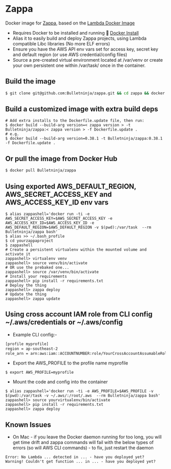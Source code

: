 # Zappa
Docker image for [Zappa](https://github.com/Miserlou/Zappa), based on the [Lambda Docker Image](https://github.com/lambci/docker-lambda)

* Requires Docker to be installed and running :whale2: [Docker Install](https://docs.docker.com/engine/installation/)
* Alias it to easily build and deploy Zappa projects, using Lambda compatible Libc libraries (No more ELF errors)
* Ensure you have the AWS API env vars set for access key, secret key and default region (or use AWS credential/config files)
* Source a pre-created virtual environment located at /var/venv or create your own persistent one within /var/task/ once in the container.

## Build the image
```bash
$ git clone git@github.com:Bulletninja/zappa.git && cd zappa && docker build -t Bulletninja/zappa .
```

## Build a customized image with extra build deps
```
# Add extra installs to the Dockerfile.update file, then run:
$ docker build --build-arg version=< zappa version > -t Bulletninja/zappa:< zappa version > -f Dockerfile.update .
# e.g.
$ docker build --build-arg version=0.38.1 -t Bulletninja/zappa:0.38.1 -f Dockerfile.update .
```

## Or pull the image from Docker Hub
```bash
$ docker pull Bulletninja/zappa
```

## Using exported AWS_DEFAULT_REGION, AWS_SECRET_ACCESS_KEY and AWS_ACCESS_KEY_ID env vars
```
$ alias zappashell='docker run -ti -e AWS_SECRET_ACCESS_KEY=$AWS_SECRET_ACCESS_KEY -e AWS_ACCESS_KEY_ID=$AWS_ACCESS_KEY_ID -e AWS_DEFAULT_REGION=$AWS_DEFAULT_REGION -v $(pwd):/var/task  --rm Bulletninja/zappa bash'
$ alias >> ~/.bash_profile
$ cd yourzappaproject
$ zappashell
# Create a persistent virtualenv within the mounted volume and activate it
zappashell> virtualenv venv 
zappashell> source venv/bin/activate
# OR use the prebaked one...
zappashell> source /var/venv/bin/activate
# Install your requirements
zappashell> pip install -r requirements.txt
# Deploy the thing
zappashell> zappa deploy
# Update the thing
zappashell> zappa update
```

## Using cross account IAM role from CLI config ~/.aws/credentials or ~/.aws/config
* Example CLI config:-
```bash
[profile myprofile]
region = ap-southeast-2
role_arn = arn:aws:iam::ACCOUNTNUMBER:role/YourCrossAccountAssumableRole
```
* Export the AWS_PROFILE to the profile name myprofile
```
$ export AWS_PROFILE=myprofile
```
* Mount the code and config into the container
```
$ alias zappashell='docker run -ti -e AWS_PROFILE=$AWS_PROFILE -v $(pwd):/var/task -v ~/.aws/:/root/.aws  --rm Bulletninja/zappa bash'
zappashell> source yourvirtualenv/bin/activate
zappashell> pip install -r requirements.txt
zappashell> zappa deploy
```

## Known Issues
* On Mac - if you leave the Docker daemon running for too long, you will get time drift and zappa commands will fail with the below types of errors (so will AWS CLI commands) - to fix, just restart the daemon
```
Error: No Lambda ... detected in ... - have you deployed yet?
Warning! Couldn't get function ... in ... - have you deployed yet?
```
